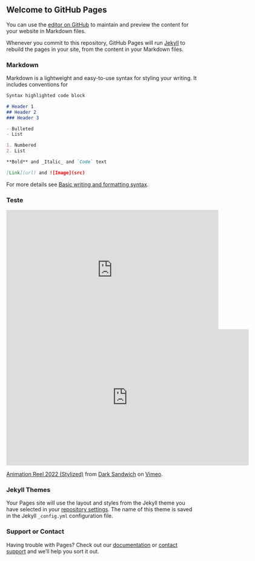 ## Welcome to GitHub Pages

You can use the [editor on GitHub](https://github.com/eduardocassimiro/trens-maglev/edit/gh-pages/index.md) to maintain and preview the content for your website in Markdown files.

Whenever you commit to this repository, GitHub Pages will run [Jekyll](https://jekyllrb.com/) to rebuild the pages in your site, from the content in your Markdown files.

### Markdown

Markdown is a lightweight and easy-to-use syntax for styling your writing. It includes conventions for

```markdown
Syntax highlighted code block

# Header 1
## Header 2
### Header 3

- Bulleted
- List

1. Numbered
2. List

**Bold** and _Italic_ and `Code` text

[Link](url) and ![Image](src)
```

For more details see [Basic writing and formatting syntax](https://docs.github.com/en/github/writing-on-github/getting-started-with-writing-and-formatting-on-github/basic-writing-and-formatting-syntax).

### Teste

<iframe width="560" height="315" src="https://www.youtube.com/embed/sFz0c8xd2fA" title="YouTube video player" frameborder="0" allow="accelerometer; autoplay; clipboard-write; encrypted-media; gyroscope; picture-in-picture" allowfullscreen></iframe>

<iframe src="https://player.vimeo.com/video/707671627?h=e21ce3ad52" width="640" height="360" frameborder="0" allow="autoplay; fullscreen; picture-in-picture" allowfullscreen></iframe>
<p><a href="https://vimeo.com/707671627">Animation Reel 2022 (Stylized)</a> from <a href="https://vimeo.com/darksandwich">Dark Sandwich</a> on <a href="https://vimeo.com">Vimeo</a>.</p>

### Jekyll Themes

Your Pages site will use the layout and styles from the Jekyll theme you have selected in your [repository settings](https://github.com/eduardocassimiro/trens-maglev/settings/pages). The name of this theme is saved in the Jekyll `_config.yml` configuration file.

### Support or Contact

Having trouble with Pages? Check out our [documentation](https://docs.github.com/categories/github-pages-basics/) or [contact support](https://support.github.com/contact) and we’ll help you sort it out.

